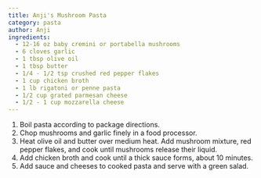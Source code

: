 ```yaml
---
title: Anji's Mushroom Pasta
category: pasta
author: Anji
ingredients:
  - 12-16 oz baby cremini or portabella mushrooms
  - 6 cloves garlic
  - 1 tbsp olive oil
  - 1 tbsp butter
  - 1/4 - 1/2 tsp crushed red pepper flakes
  - 1 cup chicken broth
  - 1 lb rigatoni or penne pasta
  - 1/2 cup grated parmesan cheese
  - 1/2 - 1 cup mozzarella cheese
---
```


1. Boil pasta according to package directions.
2. Chop mushrooms and garlic finely in a food processor.
3. Heat olive oil and butter over medium heat. Add mushroom mixture, red pepper flakes, and cook until mushrooms release their liquid.
4. Add chicken broth and cook until a thick sauce forms, about 10 minutes.
5. Add sauce and cheeses to cooked pasta and serve with a green salad.
